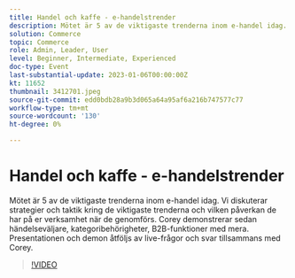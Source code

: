 ```yaml
---
title: Handel och kaffe - e-handelstrender
description: Mötet är 5 av de viktigaste trenderna inom e-handel idag. Vi diskuterar strategier och taktik kring de viktigaste trenderna och vilken påverkan de har på er verksamhet när de genomförs. Corey demonstrerar sedan händelseväljare, kategoribehörigheter, B2B-funktioner med mera. Presentationen och demon åtföljs av live-frågor och svar tillsammans med Corey.
solution: Commerce
topic: Commerce
role: Admin, Leader, User
level: Beginner, Intermediate, Experienced
doc-type: Event
last-substantial-update: 2023-01-06T00:00:00Z
kt: 11652
thumbnail: 3412701.jpeg
source-git-commit: edd0bdb28a9b3d065a64a95af6a216b747577c77
workflow-type: tm+mt
source-wordcount: '130'
ht-degree: 0%

---
```


# Handel och kaffe - e-handelstrender

Mötet är 5 av de viktigaste trenderna inom e-handel idag. Vi diskuterar strategier och taktik kring de viktigaste trenderna och vilken påverkan de har på er verksamhet när de genomförs. Corey demonstrerar sedan händelseväljare, kategoribehörigheter, B2B-funktioner med mera. Presentationen och demon åtföljs av live-frågor och svar tillsammans med Corey.

>[!VIDEO](https://video.tv.adobe.com/v/3412701/?quality=12&learn=on)
